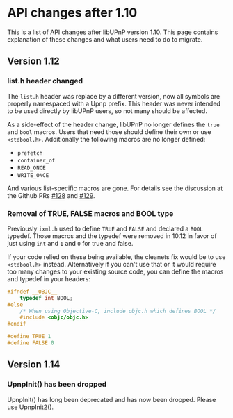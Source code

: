 # API changes after 1.10

This is a list of API changes after libUPnP version 1.10. This page
contains explanation of these changes and what users need to do to migrate.

## Version 1.12

### list.h header changed

The `list.h` header was replace by a different version, now all symbols
are properly namespaced with a Upnp prefix. This header was never intended
to be used directly by libUPnP users, so not many should be affected.

As a side-effect of the header change, libUPnP no longer defines the
`true` and `bool` macros. Users that need those should define their
own or use `<stdbool.h>`. Additionally the following macros are no
longer defined:

- `prefetch`
- `container_of`
- `READ_ONCE`
- `WRITE_ONCE`

And various list-specific macros are gone.
For details see the discussion at the Github PRs [#128][gh-pr128] and [#129][gh-pr129].

[gh-pr128]: https://github.com/mrjimenez/pupnp/pull/128
[gh-pr129]: https://github.com/mrjimenez/pupnp/pull/129

### Removal of TRUE, FALSE macros and BOOL type

Previously `ixml.h` used to define `TRUE` and `FALSE` and declared a `BOOL` typedef.
Those macros and the typedef were removed in 10.12 in favor of just using `int` and
`1` and `0` for true and false.

If your code relied on these being available, the cleanets fix would be to use `<stdbool.h>`
instead. Alternatively if you can't use that or it would require too many changes to your
existing source code, you can define the macros and typedef in your headers:

```c
#ifndef __OBJC__ 
    typedef int BOOL;
#else
    /* When using Objective-C, include objc.h which defines BOOL */
    #include <objc/objc.h>
#endif

#define TRUE 1
#define FALSE 0
```

## Version 1.14

### UpnpInit() has been dropped

UpnpInit() has long been deprecated and has now been dropped. Please use UpnpInit2().

